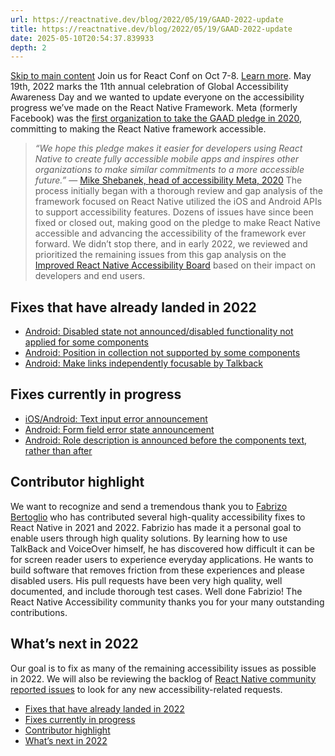 ```yaml
---
url: https://reactnative.dev/blog/2022/05/19/GAAD-2022-update
title: https://reactnative.dev/blog/2022/05/19/GAAD-2022-update
date: 2025-05-10T20:54:37.839933
depth: 2
---
```


[Skip to main content](https://reactnative.dev/blog/2022/05/19/GAAD-2022-update#__docusaurus_skipToContent_fallback)
Join us for React Conf on Oct 7-8. [Learn more](https://conf.react.dev).
May 19th, 2022 marks the 11th annual celebration of Global Accessibility Awareness Day and we wanted to update everyone on the accessibility progress we’ve made on the React Native Framework. Meta (formerly Facebook) was the [first organization to take the GAAD pledge in 2020](https://reactnative.dev/blog/2021/03/08/GAAD-React-Native-Accessibility), committing to making the React Native framework accessible.
> _“We hope this pledge makes it easier for developers using React Native to create fully accessible mobile apps and inspires other organizations to make similar commitments to a more accessible future.”_
> — [Mike Shebanek, head of accessibility Meta, 2020](https://gaad.foundation/gaadpledge/)
The process initially began with a thorough review and gap analysis of the framework focused on React Native utilized the iOS and Android APIs to support accessibility features. Dozens of issues have since been fixed or closed out, making good on the pledge to make React Native accessible and advancing the accessibility of the framework ever forward.
We didn’t stop there, and in early 2022, we reviewed and prioritized the remaining issues from this gap analysis on the [Improved React Native Accessibility Board](https://github.com/facebook/react-native/projects/15) based on their impact on developers and end users.
## Fixes that have already landed in 2022[​](https://reactnative.dev/blog/2022/05/19/GAAD-2022-update#fixes-that-have-already-landed-in-2022 "Direct link to Fixes that have already landed in 2022")
  * [Android: Disabled state not announced/disabled functionality not applied for some components](https://github.com/facebook/react-native/issues/30840)
  * [Android: Position in collection not supported by some components](https://github.com/facebook/react-native/issues/30977)
  * [Android: Make links independently focusable by Talkback](https://github.com/facebook/react-native/pull/31757)


## Fixes currently in progress[​](https://reactnative.dev/blog/2022/05/19/GAAD-2022-update#fixes-currently-in-progress "Direct link to Fixes currently in progress")
  * [iOS/Android: Text input error announcement](https://github.com/facebook/react-native/issues/30848)
  * [Android: Form field error state announcement](https://github.com/facebook/react-native/issues/30859)
  * [Android: Role description is announced before the components text, rather than after](https://github.com/facebook/react-native/issues/31042)


## Contributor highlight[​](https://reactnative.dev/blog/2022/05/19/GAAD-2022-update#contributor-highlight "Direct link to Contributor highlight")
We want to recognize and send a tremendous thank you to [Fabrizo Bertoglio](https://github.com/fabriziobertoglio1987) who has contributed several high-quality accessibility fixes to React Native in 2021 and 2022.
Fabrizio has made it a personal goal to enable users through high quality solutions. By learning how to use TalkBack and VoiceOver himself, he has discovered how difficult it can be for screen reader users to experience everyday applications. He wants to build software that removes friction from these experiences and please disabled users.
His pull requests have been very high quality, well documented, and include thorough test cases. Well done Fabrizio! The React Native Accessibility community thanks you for your many outstanding contributions.
## What’s next in 2022[​](https://reactnative.dev/blog/2022/05/19/GAAD-2022-update#whats-next-in-2022 "Direct link to What’s next in 2022")
Our goal is to fix as many of the remaining accessibility issues as possible in 2022. We will also be reviewing the backlog of [React Native community reported issues](https://github.com/facebook/react-native/issues) to look for any new accessibility-related requests.
  * [Fixes that have already landed in 2022](https://reactnative.dev/blog/2022/05/19/GAAD-2022-update#fixes-that-have-already-landed-in-2022)
  * [Fixes currently in progress](https://reactnative.dev/blog/2022/05/19/GAAD-2022-update#fixes-currently-in-progress)
  * [Contributor highlight](https://reactnative.dev/blog/2022/05/19/GAAD-2022-update#contributor-highlight)
  * [What’s next in 2022](https://reactnative.dev/blog/2022/05/19/GAAD-2022-update#whats-next-in-2022)



